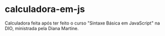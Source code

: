 # calculadora-em-js


Calculadora feita após ter feito o curso "Sintaxe Básica em JavaScript" na DIO, ministrada pela Diana Martine. 
